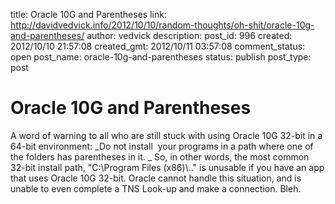 title: Oracle 10G and Parentheses
link: http://davidvedvick.info/2012/10/10/random-thoughts/oh-shit/oracle-10g-and-parentheses/
author: vedvick
description: 
post_id: 996
created: 2012/10/10 21:57:08
created_gmt: 2012/10/11 03:57:08
comment_status: open
post_name: oracle-10g-and-parentheses
status: publish
post_type: post

# Oracle 10G and Parentheses

A word of warning to all who are still stuck with using Oracle 10G 32-bit in a 64-bit environment: _Do not install  your programs in a path where one of the folders has parentheses in it. _ So, in other words, the most common 32-bit install path, "C:\Program Files (x86)\\.." is unusable if you have an app that uses Oracle 10G 32-bit. Oracle cannot handle this situation, and is unable to even complete a TNS Look-up and make a connection. Bleh.
